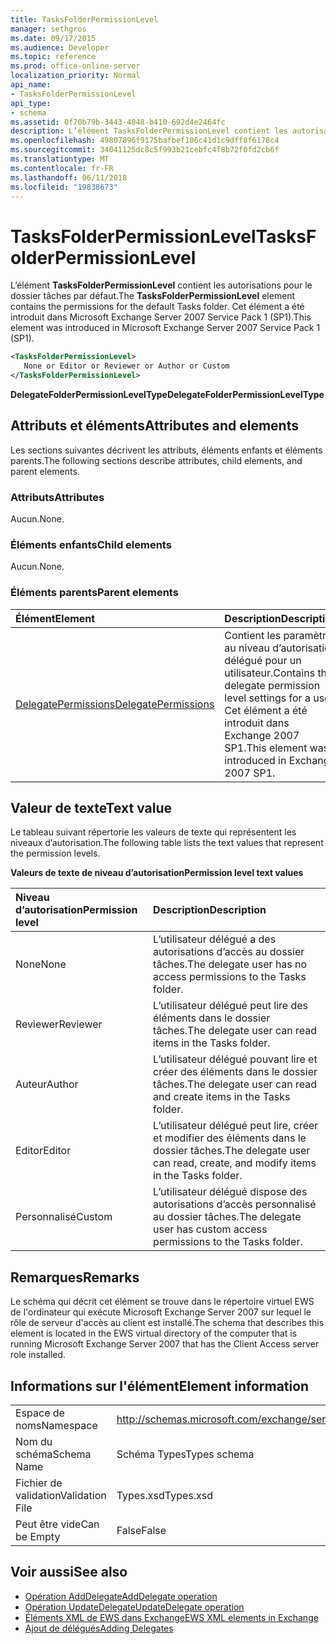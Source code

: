 ```yaml
---
title: TasksFolderPermissionLevel
manager: sethgros
ms.date: 09/17/2015
ms.audience: Developer
ms.topic: reference
ms.prod: office-online-server
localization_priority: Normal
api_name:
- TasksFolderPermissionLevel
api_type:
- schema
ms.assetid: 0f70b79b-3443-4048-b410-692d4e2464fc
description: L’élément TasksFolderPermissionLevel contient les autorisations pour le dossier tâches par défaut. Cet élément a été introduit dans Microsoft Exchange Server 2007 Service Pack 1 (SP1).
ms.openlocfilehash: 49807896f9175bafbef106c41d1c9dff8f6178c4
ms.sourcegitcommit: 34041125dc8c5f993b21cebfc4f8b72f0fd2cb6f
ms.translationtype: MT
ms.contentlocale: fr-FR
ms.lasthandoff: 06/11/2018
ms.locfileid: "19838673"
---
```

# <a name="tasksfolderpermissionlevel"></a><span data-ttu-id="9ab9b-104">TasksFolderPermissionLevel</span><span class="sxs-lookup"><span data-stu-id="9ab9b-104">TasksFolderPermissionLevel</span></span>

<span data-ttu-id="9ab9b-105">L’élément **TasksFolderPermissionLevel** contient les autorisations pour le dossier tâches par défaut.</span><span class="sxs-lookup"><span data-stu-id="9ab9b-105">The **TasksFolderPermissionLevel** element contains the permissions for the default Tasks folder.</span></span> <span data-ttu-id="9ab9b-106">Cet élément a été introduit dans Microsoft Exchange Server 2007 Service Pack 1 (SP1).</span><span class="sxs-lookup"><span data-stu-id="9ab9b-106">This element was introduced in Microsoft Exchange Server 2007 Service Pack 1 (SP1).</span></span> 
  
```xml
<TasksFolderPermissionLevel>
   None or Editor or Reviewer or Author or Custom
</TasksFolderPermissionLevel>
```

<span data-ttu-id="9ab9b-107">**DelegateFolderPermissionLevelType**</span><span class="sxs-lookup"><span data-stu-id="9ab9b-107">**DelegateFolderPermissionLevelType**</span></span>

## <a name="attributes-and-elements"></a><span data-ttu-id="9ab9b-108">Attributs et éléments</span><span class="sxs-lookup"><span data-stu-id="9ab9b-108">Attributes and elements</span></span>

<span data-ttu-id="9ab9b-109">Les sections suivantes décrivent les attributs, éléments enfants et éléments parents.</span><span class="sxs-lookup"><span data-stu-id="9ab9b-109">The following sections describe attributes, child elements, and parent elements.</span></span>
  
### <a name="attributes"></a><span data-ttu-id="9ab9b-110">Attributs</span><span class="sxs-lookup"><span data-stu-id="9ab9b-110">Attributes</span></span>

<span data-ttu-id="9ab9b-111">Aucun.</span><span class="sxs-lookup"><span data-stu-id="9ab9b-111">None.</span></span>
  
### <a name="child-elements"></a><span data-ttu-id="9ab9b-112">Éléments enfants</span><span class="sxs-lookup"><span data-stu-id="9ab9b-112">Child elements</span></span>

<span data-ttu-id="9ab9b-113">Aucun.</span><span class="sxs-lookup"><span data-stu-id="9ab9b-113">None.</span></span>
  
### <a name="parent-elements"></a><span data-ttu-id="9ab9b-114">Éléments parents</span><span class="sxs-lookup"><span data-stu-id="9ab9b-114">Parent elements</span></span>

|<span data-ttu-id="9ab9b-115">**Élément**</span><span class="sxs-lookup"><span data-stu-id="9ab9b-115">**Element**</span></span>|<span data-ttu-id="9ab9b-116">**Description**</span><span class="sxs-lookup"><span data-stu-id="9ab9b-116">**Description**</span></span>|
|:-----|:-----|
|[<span data-ttu-id="9ab9b-117">DelegatePermissions</span><span class="sxs-lookup"><span data-stu-id="9ab9b-117">DelegatePermissions</span></span>](delegatepermissions.md) <br/> |<span data-ttu-id="9ab9b-118">Contient les paramètres au niveau d’autorisation délégué pour un utilisateur.</span><span class="sxs-lookup"><span data-stu-id="9ab9b-118">Contains the delegate permission level settings for a user.</span></span> <span data-ttu-id="9ab9b-119">Cet élément a été introduit dans Exchange 2007 SP1.</span><span class="sxs-lookup"><span data-stu-id="9ab9b-119">This element was introduced in Exchange 2007 SP1.</span></span>  <br/> |
   
## <a name="text-value"></a><span data-ttu-id="9ab9b-120">Valeur de texte</span><span class="sxs-lookup"><span data-stu-id="9ab9b-120">Text value</span></span>

<span data-ttu-id="9ab9b-121">Le tableau suivant répertorie les valeurs de texte qui représentent les niveaux d’autorisation.</span><span class="sxs-lookup"><span data-stu-id="9ab9b-121">The following table lists the text values that represent the permission levels.</span></span>
  
<span data-ttu-id="9ab9b-122">**Valeurs de texte de niveau d’autorisation**</span><span class="sxs-lookup"><span data-stu-id="9ab9b-122">**Permission level text values**</span></span>

|<span data-ttu-id="9ab9b-123">**Niveau d’autorisation**</span><span class="sxs-lookup"><span data-stu-id="9ab9b-123">**Permission level**</span></span>|<span data-ttu-id="9ab9b-124">**Description**</span><span class="sxs-lookup"><span data-stu-id="9ab9b-124">**Description**</span></span>|
|:-----|:-----|
|<span data-ttu-id="9ab9b-125">None</span><span class="sxs-lookup"><span data-stu-id="9ab9b-125">None</span></span>  <br/> |<span data-ttu-id="9ab9b-126">L’utilisateur délégué a des autorisations d’accès au dossier tâches.</span><span class="sxs-lookup"><span data-stu-id="9ab9b-126">The delegate user has no access permissions to the Tasks folder.</span></span>  <br/> |
|<span data-ttu-id="9ab9b-127">Reviewer</span><span class="sxs-lookup"><span data-stu-id="9ab9b-127">Reviewer</span></span>  <br/> |<span data-ttu-id="9ab9b-128">L’utilisateur délégué peut lire des éléments dans le dossier tâches.</span><span class="sxs-lookup"><span data-stu-id="9ab9b-128">The delegate user can read items in the Tasks folder.</span></span>  <br/> |
|<span data-ttu-id="9ab9b-129">Auteur</span><span class="sxs-lookup"><span data-stu-id="9ab9b-129">Author</span></span>  <br/> |<span data-ttu-id="9ab9b-130">L’utilisateur délégué pouvant lire et créer des éléments dans le dossier tâches.</span><span class="sxs-lookup"><span data-stu-id="9ab9b-130">The delegate user can read and create items in the Tasks folder.</span></span>  <br/> |
|<span data-ttu-id="9ab9b-131">Editor</span><span class="sxs-lookup"><span data-stu-id="9ab9b-131">Editor</span></span>  <br/> |<span data-ttu-id="9ab9b-132">L’utilisateur délégué peut lire, créer et modifier des éléments dans le dossier tâches.</span><span class="sxs-lookup"><span data-stu-id="9ab9b-132">The delegate user can read, create, and modify items in the Tasks folder.</span></span>  <br/> |
|<span data-ttu-id="9ab9b-133">Personnalisé</span><span class="sxs-lookup"><span data-stu-id="9ab9b-133">Custom</span></span>  <br/> |<span data-ttu-id="9ab9b-134">L’utilisateur délégué dispose des autorisations d’accès personnalisé au dossier tâches.</span><span class="sxs-lookup"><span data-stu-id="9ab9b-134">The delegate user has custom access permissions to the Tasks folder.</span></span>  <br/> |
   
## <a name="remarks"></a><span data-ttu-id="9ab9b-135">Remarques</span><span class="sxs-lookup"><span data-stu-id="9ab9b-135">Remarks</span></span>

<span data-ttu-id="9ab9b-136">Le schéma qui décrit cet élément se trouve dans le répertoire virtuel EWS de l'ordinateur qui exécute Microsoft Exchange Server 2007 sur lequel le rôle de serveur d'accès au client est installé.</span><span class="sxs-lookup"><span data-stu-id="9ab9b-136">The schema that describes this element is located in the EWS virtual directory of the computer that is running Microsoft Exchange Server 2007 that has the Client Access server role installed.</span></span>
  
## <a name="element-information"></a><span data-ttu-id="9ab9b-137">Informations sur l'élément</span><span class="sxs-lookup"><span data-stu-id="9ab9b-137">Element information</span></span>

|||
|:-----|:-----|
|<span data-ttu-id="9ab9b-138">Espace de noms</span><span class="sxs-lookup"><span data-stu-id="9ab9b-138">Namespace</span></span>  <br/> |http://schemas.microsoft.com/exchange/services/2006/types  <br/> |
|<span data-ttu-id="9ab9b-139">Nom du schéma</span><span class="sxs-lookup"><span data-stu-id="9ab9b-139">Schema Name</span></span>  <br/> |<span data-ttu-id="9ab9b-140">Schéma Types</span><span class="sxs-lookup"><span data-stu-id="9ab9b-140">Types schema</span></span>  <br/> |
|<span data-ttu-id="9ab9b-141">Fichier de validation</span><span class="sxs-lookup"><span data-stu-id="9ab9b-141">Validation File</span></span>  <br/> |<span data-ttu-id="9ab9b-142">Types.xsd</span><span class="sxs-lookup"><span data-stu-id="9ab9b-142">Types.xsd</span></span>  <br/> |
|<span data-ttu-id="9ab9b-143">Peut être vide</span><span class="sxs-lookup"><span data-stu-id="9ab9b-143">Can be Empty</span></span>  <br/> |<span data-ttu-id="9ab9b-144">False</span><span class="sxs-lookup"><span data-stu-id="9ab9b-144">False</span></span>  <br/> |
   
## <a name="see-also"></a><span data-ttu-id="9ab9b-145">Voir aussi</span><span class="sxs-lookup"><span data-stu-id="9ab9b-145">See also</span></span>

- [<span data-ttu-id="9ab9b-146">Opération AddDelegate</span><span class="sxs-lookup"><span data-stu-id="9ab9b-146">AddDelegate operation</span></span>](adddelegate-operation.md)
- [<span data-ttu-id="9ab9b-147">Opération UpdateDelegate</span><span class="sxs-lookup"><span data-stu-id="9ab9b-147">UpdateDelegate operation</span></span>](updatedelegate-operation.md)
- [<span data-ttu-id="9ab9b-148">Éléments XML de EWS dans Exchange</span><span class="sxs-lookup"><span data-stu-id="9ab9b-148">EWS XML elements in Exchange</span></span>](ews-xml-elements-in-exchange.md)
- [<span data-ttu-id="9ab9b-149">Ajout de délégués</span><span class="sxs-lookup"><span data-stu-id="9ab9b-149">Adding Delegates</span></span>](http://msdn.microsoft.com/library/3a744150-66a3-4a13-9433-793603ba5038%28Office.15%29.aspx)

